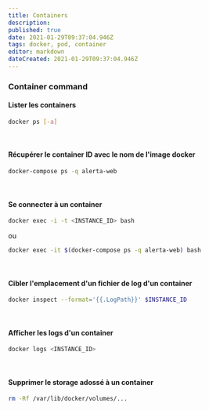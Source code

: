 ```yaml
---
title: Containers
description: 
published: true
date: 2021-01-29T09:37:04.946Z
tags: docker, pod, container
editor: markdown
dateCreated: 2021-01-29T09:37:04.946Z
---
```


### Container command
#### Lister les containers
```bash
docker ps [-a]
```
&nbsp;

#### Récupérer le container ID avec le nom de l'image docker
```bash
docker-compose ps -q alerta-web
```
&nbsp;



#### Se connecter à un container 
```bash
docker exec -i -t <INSTANCE_ID> bash
```
ou
```bash
docker exec -it $(docker-compose ps -q alerta-web) bash
```
&nbsp;

#### Cibler l'emplacement d'un fichier de log d'un container
```bash
docker inspect --format='{{.LogPath}}' $INSTANCE_ID
```
&nbsp;

#### Afficher les logs d'un container
```bash
docker logs <INSTANCE_ID>
```
&nbsp;

#### Supprimer le storage adossé à un container
```bash
rm -Rf /var/lib/docker/volumes/...
```
&nbsp;

